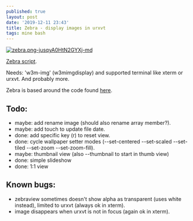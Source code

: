 ```yaml
---
published: true
layout: post
date: '2019-12-11 23:43'
title: Zebra - display images in urxvt
tags: mine bash 
---
```

[![zebra.png-jusqyA0HtN2GYXj-md](https://images.weserv.nl/?url=https://i.imgur.com/pBen3tDl.jpg)](https://images.weserv.nl/?url=https://i.imgur.com/pBen3tD.jpg)

[Zebra script](https://raw.githubusercontent.com/brontosaurusrex/bucentaur/master/.experiments/bin/zebra).

Needs: 'w3m-img' (w3mimgdisplay) and supported terminal like xterm or urxvt. And probably more.

Zebra is based around the code found [here](https://blog.z3bra.org/2014/01/images-in-terminal.html).

## Todo:

- maybe: add rename image (should also rename array member?).
- maybe: add touch to update file date.
- done: add specific key (r) to reset view.
- done: cycle wallpaper setter modes (--set-centered --set-scaled --set-tiled --set-zoom --set-zoom-fill).
- maybe: thumbnail view (also --thumbnail to start in thumb view)
- done: simple slideshow
- done: 1:1 view 

## Known bugs:

- zebraview sometimes doesn't show alpha as transparent (uses white instead), limited to urxvt (always ok in xterm).
- image disappears when urxvt is not in focus (again ok in xterm).
